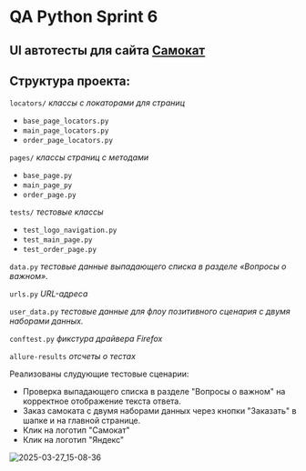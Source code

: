 # QA Python Sprint 6

## UI автотесты для сайта [Самокат](https://qa-scooter.praktikum-services.ru/)
## Структура проекта:

`locators/` _классы с локаторами для страниц_
 - `base_page_locators.py`
 - `main_page_locators.py`
 - `order_page_locators.py`
   
`pages/` _классы страниц с методами_
 - `base_page.py`
 - `main_page_py`
 - `order_page.py`
   
`tests/` _тестовые классы_
 - `test_logo_navigation.py`
 - `test_main_page.py`
 - `test_order_page.py`
   
`data.py` _тестовые данные выпадающего списка в разделе «Вопросы о важном»._

`urls.py` _URL-адреса_

`user_data.py` _тестовые данные для флоу позитивного сценария с двумя наборами данных._

`conftest.py` _фикстура драйвера Firefox_

`allure-results` _отсчеты о тестах_


Реализованы слудующие тестовые сценарии:
 - Проверка выпадающего списка в разделе "Вопросы о важном" на корректное отображение текста ответа.
 - Заказ самоката с двумя наборами данных через кнопки "Заказать" в шапке и на главной странице.
 - Клик на логотип "Самокат"
 - Клик на логотип "Яндекс"


![2025-03-27_15-08-36](https://github.com/user-attachments/assets/e8a26982-8511-4756-be62-1bf51c91116d)
